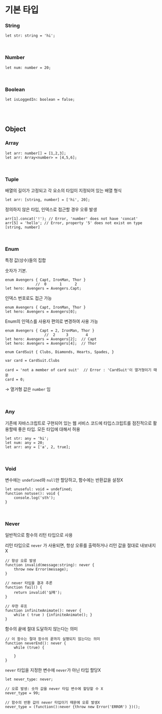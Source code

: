 # 기본 타입
### String

```tsx
let str: string = 'hi';
```

<br>

### Number

```tsx
let num: number = 20;
```

<br>

### Boolean

```tsx
let isLoggedIn: boolean = false;
```

<br>

<br>

## Object

### Array

```tsx
let arr: number[] = [1,2,3];
let arr: Array<number> = [4,5,6];
```

<br>

### Tuple

배열의 길이가 고정되고 각 요소의 타입이 지정되어 있는 배열 형식

```tsx
let arr: [string, number] = ['hi', 20];
```

정의하지 않은 타입, 인덱스로 접근할 경우 오류 발생

```tsx
arr[1].concat('!'); // Error, 'number' does not have 'concat'
arr[5] = 'hello'; // Error, property '5' does not exist on type [string, number]
```

<br>

### Enum

특정 값(상수)들의 집합

숫자가 기본.

```tsx
enum Avengers { Capt, IronMan, Thor }
              //  0      1      2
let hero: Avengers = Avengers.Capt;
```

인덱스 번호로도 접근 가능

```tsx
enum Avengers { Capt, IronMan, Thor }
let hero: Avengers = Avengers[0];
```

Enum의 인덱스를 사용자 편의로 변경하여 사용 가능

```tsx
enum Avengers { Capt = 2, IronMan, Thor }
                  //  2     3        4
let hero: Avengers = Avengers[2];  // Capt
let hero: Avengers = Avengers[4];  // Thor
```

```tsx
enum CardSuit { Clubs, Diamonds, Hearts, Spades, }

var card = CardSuit.Clubs

card = 'not a member of card suit'  // Error : 'CardSuit'이 열거형이기 때문
card = 0;
```

→ 열거형 값은 `number` 임

<br>

### Any

기존에 자바스크립트로 구현되어 있는 웹 서비스 코드에 타입스크립트를 점진적으로 활용할때 좋은 타입. 모든 타입에 대해서 허용

```tsx
let str: any = 'hi';
let num: any = 20;
let arr: any = ['a', 2, true];
```

<br>

### Void

변수에는 `undefined`와 `null`만 할당하고, 함수에는 반환값을 설정X

```tsx
let unuseful: void = undefined;
function notuse(): void {
	console.log('sth');
}
```

<br>

### Never

일반적으로 함수의 리턴 타입으로 사용

리턴 타입으로 `never` 가 사용되면, 항상 오류를 출력하거나 리턴 값을 절대로 내보내지 X

```tsx
// 항상 오류 발생
function invalid(message:string): never {
	throw new Error(message);
}

// never 타입을 결과 추론
function fail() {
	return invalid('실패');
}

// 무한 루프
function infiniteAnimate(): never {
	while ( true ) {infiniteAnimate(); }
}
```

함수의 끝에 절대 도달하지 않는다는 의미

```tsx
// 이 함수는 절대 함수의 끝까지 실행되지 않는다는 의미
function neverEnd(): never {
	while (true) {

	}
}
```

`never` 타입을 지정한 변수에 `never`가 아닌 타입 할당X

```tsx
let never_type: never;

// 오류 발생: 숫자 값을 never 타입 변수에 할당할 수 X
never_type = 99;

// 함수의 반환 값이 never 타입이기 때문에 오류 발생X
never_type = (function():never {throw new Error('ERROR') })();
```